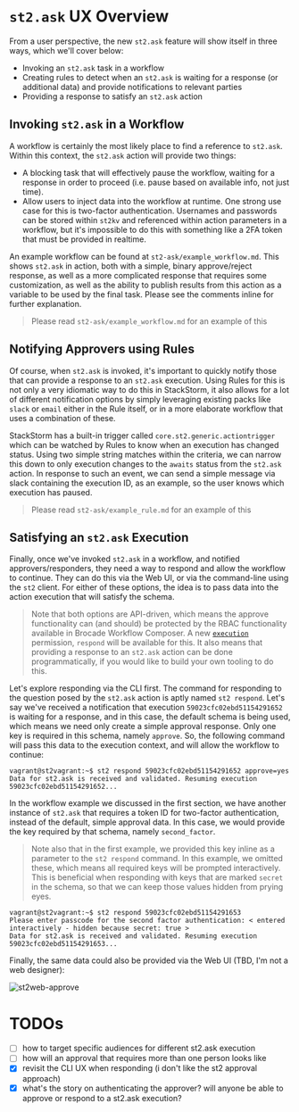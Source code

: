 # `st2.ask` UX Overview

From a user perspective, the new `st2.ask` feature will show itself in three ways, which we'll cover below:

- Invoking an `st2.ask` task in a workflow
- Creating rules to detect when an `st2.ask` is waiting for a response (or additional data) and provide notifications to relevant parties
- Providing a response to satisfy an `st2.ask` action

## Invoking `st2.ask` in a Workflow

A workflow is certainly the most likely place to find a reference to `st2.ask`. Within this context, the `st2.ask` action will provide two things:

- A blocking task that will effectively pause the workflow, waiting for a response in order to proceed (i.e. pause based on available info, not just time).
- Allow users to inject data into the workflow at runtime. One strong use case for this is two-factor authentication. Usernames and passwords can be stored within `st2kv` and referenced within action parameters in a workflow, but it's impossible to do this with something like a 2FA token that must be provided in realtime.

An example workflow can be found at `st2-ask/example_workflow.md`. This shows `st2.ask` in action, both with a simple, binary approve/reject response, as well as a more complicated response that requires some customization, as well as the ability to publish results from this action as a variable to be used by the final task. Please see the comments inline for further explanation.

> Please read `st2-ask/example_workflow.md` for an example of this

## Notifying Approvers using Rules

Of course, when `st2.ask` is invoked, it's important to quickly notify those that can provide a response to an `st2.ask` execution. Using Rules for this is not only a very idiomatic way to do this in StackStorm, it also allows for a lot of different notification options by simply leveraging existing packs like `slack` or `email` either in the Rule itself, or in a more elaborate workflow that uses a combination of these.

StackStorm has a built-in trigger called `core.st2.generic.actiontrigger` which can be watched by Rules to know when an execution has changed status. Using two simple string matches within the criteria, we can narrow this down to only execution changes to the `awaits` status from the `st2.ask` action. In response to such an event, we can send a simple message via slack containing the execution ID, as an example, so the user knows which execution has paused.

> Please read `st2-ask/example_rule.md` for an example of this

## Satisfying an `st2.ask` Execution

Finally, once we've invoked `st2.ask` in a workflow, and notified approvers/responders, they need a way to respond and allow the workflow to continue. They can do this via the Web UI, or via the command-line using the `st2` client. For either of these options, the idea is to pass data into the action execution that will satisfy the schema.

> Note that both options are API-driven, which means the approve functionality can (and should) be protected by the RBAC functionality available in Brocade Workflow Composer. A new [`execution`](https://docs.stackstorm.com/rbac.html#execution) permission, `respond` will be available for this. It also means that providing a response to an `st2.ask` action can be done programmatically, if you would like to build your own tooling to do this.

Let's explore responding via the CLI first. The command for responding to the question posed by the `st2.ask` action is aptly named `st2 respond`. Let's say we've received a notification that execution `59023cfc02ebd51154291652` is waiting for a response, and in this case, the default schema is being used, which means we need only create a simple approval response. Only one key is required in this schema, namely `approve`. So, the following command will pass this data to the execution context, and will allow the workflow to continue:

```
vagrant@st2vagrant:~$ st2 respond 59023cfc02ebd51154291652 approve=yes
Data for st2.ask is received and validated. Resuming execution 59023cfc02ebd51154291652...
```

In the workflow example we discussed in the first section, we have another instance of `st2.ask` that requires a token ID for two-factor authentication, instead of the default, simple approval data. In this case, we would provide the key required by that schema, namely `second_factor`.

> Note also that in the first example, we provided this key inline as a parameter to the `st2 respond` command. In this example, we omitted these, which means all required keys will be prompted interactively. This is beneficial when responding with keys that are marked `secret` in the schema, so that we can keep those values hidden from prying eyes.

```
vagrant@st2vagrant:~$ st2 respond 59023cfc02ebd51154291653
Please enter passcode for the second factor authentication: < entered interactively - hidden because secret: true >
Data for st2.ask is received and validated. Resuming execution 59023cfc02ebd51154291653...
```

Finally, the same data could also be provided via the Web UI (TBD, I'm not a web designer):

![st2web-approve](https://cloud.githubusercontent.com/assets/4230395/26609100/0f6950e6-4554-11e7-9cc3-e564085c0e8f.png)

# TODOs

- [ ] how to target specific audiences for different st2.ask execution
- [ ] how will an approval that requires more than one person looks like
- [x] revisit the CLI UX when responding (i don't like the st2 approval approach)
- [x] what's the story on authenticating the approver? will anyone be able to approve or respond to a st2.ask execution?